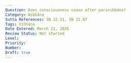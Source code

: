 ```yaml
---
Question: Does consciousness cease after parinibbāna?
Category: Nibbāna
Sutta References: SN 12.51, SN 22.87
Tags: Viññāṇa
Date Entered: March 11, 2025
Review Status: Not started
Level: 
Priority: 
Number: 
Draft: true
---
```

